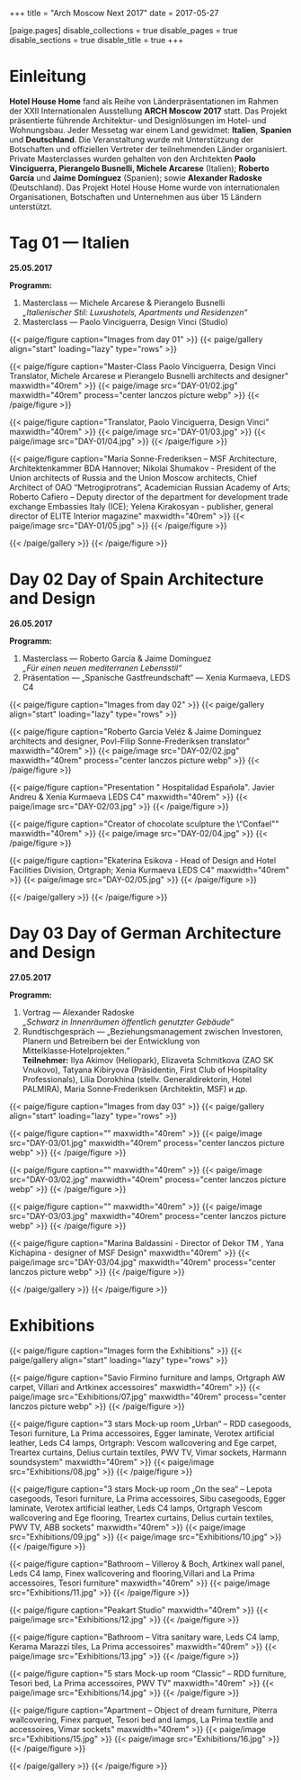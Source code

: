 +++
title = "Arch Moscow Next 2017"
date = 2017-05-27

[paige.pages]
disable_collections = true
disable_pages = true
disable_sections = true
disable_title = true
+++
# Einleitung
**Hotel House Home** fand als Reihe von Länderpräsentationen im Rahmen der XXII Internationalen Ausstellung **ARCH Moscow 2017** statt. Das Projekt präsentierte führende Architektur‑ und Designlösungen im Hotel‑ und Wohnungsbau. Jeder Messetag war einem Land gewidmet: **Italien**, **Spanien** und **Deutschland**. Die Veranstaltung wurde mit Unterstützung der Botschaften und offiziellen Vertreter der teilnehmenden Länder organisiert. Private Masterclasses wurden gehalten von den Architekten **Paolo Vinciguerra, Pierangelo Busnelli, Michele Arcarese** (Italien); **Roberto García** und **Jaime Domínguez** (Spanien); sowie **Alexander Radoske** (Deutschland). Das Projekt Hotel House Home wurde von internationalen Organisationen, Botschaften und Unternehmen aus über 15 Ländern unterstützt.

# Tag 01 — Italien 
__25.05.2017__

**Programm:**
1. Masterclass — Michele Arcarese & Pierangelo Busnelli  
   _„Italienischer Stil: Luxushotels, Apartments und Residenzen“_
2. Masterclass — Paolo Vinciguerra, Design Vinci (Studio)

{{< paige/figure caption="Images from day 01" >}}
{{< paige/gallery align="start"  loading="lazy" type="rows" >}}

{{< paige/figure caption="Master-Class Paolo Vinciguerra, Design Vinci Translator, Michele Arcarese и Pierangelo Busnelli architects and designer" maxwidth="40rem" >}}
{{< paige/image src="DAY-01/02.jpg" maxwidth="40rem" process="center lanczos picture webp" >}}
{{< /paige/figure >}}

{{< paige/figure caption="Translator, Paolo Vinciguerra, Design Vinci" maxwidth="40rem" >}}
{{< paige/image src="DAY-01/03.jpg" >}}
{{< paige/image src="DAY-01/04.jpg" >}}
{{< /paige/figure >}}

{{< paige/figure caption="Maria Sonne-Frederiksen – MSF Architecture, Architektenkammer BDA Hannover; Nikolai Shumakov - President of the Union architects of Russia and the Union Moscow architects, Chief Architect of OAO “Metrogiprotrans”, Academician Russian Academy of Arts; Roberto Cafiero – Deputy director of the department for development trade  exchange Embassies Italy (ICE); Yelena Kirakosyan - publisher, general director of ELITE Interior magazine" maxwidth="40rem" >}}
{{< paige/image src="DAY-01/05.jpg" >}}
{{< /paige/figure >}}

{{< /paige/gallery >}}
{{< /paige/figure >}}


# Day 02 Day of Spain Architecture and Design
__26.05.2017__

**Programm:**
1. Masterclass — Roberto García & Jaime Domínguez  
   _„Für einen neuen mediterranen Lebensstil“_
2. Präsentation — „Spanische Gastfreundschaft“ — Xenia Kurmaeva, LEDS C4

{{< paige/figure caption="Images from day 02" >}}
{{< paige/gallery align="start"  loading="lazy" type="rows" >}}

{{< paige/figure caption="Roberto Garcia Veléz & Jaime Dominguez architects and designer, Povl-Filip Sonne-Frederiksen translator" maxwidth="40rem" >}}
{{< paige/image src="DAY-02/02.jpg" maxwidth="40rem" process="center lanczos picture webp" >}}
{{< /paige/figure >}}

{{< paige/figure caption="Presentation \" Hospitalidad Española\". Javier Andreu & Xenia Kurmaeva LEDS C4" maxwidth="40rem" >}}
{{< paige/image src="DAY-02/03.jpg" >}}
{{< /paige/figure >}}

{{< paige/figure caption="Creator of chocolate sculpture the \“Confael\"" maxwidth="40rem" >}}
{{< paige/image src="DAY-02/04.jpg" >}}
{{< /paige/figure >}}

{{< paige/figure caption="Ekaterina Esikova - Head of Design and Hotel Facilities Division, Ortgraph; Xenia Kurmaeva LEDS C4" maxwidth="40rem" >}}
{{< paige/image src="DAY-02/05.jpg" >}}
{{< /paige/figure >}}

{{< /paige/gallery >}}
{{< /paige/figure >}}


# Day 03 Day of German Architecture and Design
__27.05.2017__

**Programm:**
1. Vortrag — Alexander Radoske  
   _„Schwarz in Innenräumen öffentlich genutzter Gebäude“_
2. Rundtischgespräch — „Beziehungsmanagement zwischen Investoren, Planern und Betreibern bei der Entwicklung von Mittelklasse‑Hotelprojekten.“  
   **Teilnehmer:** Ilya Akimov (Heliopark), Elizaveta Schmitkova (ZAO SK Vnukovo), Tatyana Kibiryova (Präsidentin, First Club of Hospitality Professionals), Lilia Dorokhina (stellv. Generaldirektorin, Hotel PALMIRA), Maria Sonne‑Frederiksen (Architektin, MSF) и др.

{{< paige/figure caption="Images from day 03" >}}
{{< paige/gallery align="start"  loading="lazy" type="rows" >}}

{{< paige/figure caption="" maxwidth="40rem" >}}
{{< paige/image src="DAY-03/01.jpg" maxwidth="40rem" process="center lanczos picture webp" >}}
{{< /paige/figure >}}

{{< paige/figure caption="" maxwidth="40rem" >}}
{{< paige/image src="DAY-03/02.jpg" maxwidth="40rem" process="center lanczos picture webp" >}}
{{< /paige/figure >}}

{{< paige/figure caption="" maxwidth="40rem" >}}
{{< paige/image src="DAY-03/03.jpg" maxwidth="40rem" process="center lanczos picture webp" >}}
{{< /paige/figure >}}

{{< paige/figure caption="Marina Baldassini - Director of Dekor TM , Yana Kichapina - designer of MSF Design" maxwidth="40rem" >}}
{{< paige/image src="DAY-03/04.jpg" maxwidth="40rem" process="center lanczos picture webp" >}}
{{< /paige/figure >}}

{{< /paige/gallery >}}
{{< /paige/figure >}}

# Exhibitions

{{< paige/figure caption="Images form the Exhibitions" >}}
{{< paige/gallery align="start"  loading="lazy" type="rows" >}}

{{< paige/figure caption="Savio Firmino furniture and lamps, Ortgraph AW carpet, Villari and Artkinex accessoires" maxwidth="40rem" >}}
{{< paige/image src="Exhibitions/07.jpg" maxwidth="40rem" process="center lanczos picture webp" >}}
{{< /paige/figure >}}

{{< paige/figure caption="3 stars Mock-up room „Urban“ –  RDD casegoods, Tesori furniture, La Prima accessoires, Egger laminate, Verotex artificial leather, Leds C4 lamps, Ortgraph: Vescom wallcovering and Ege carpet, Treartex curtains, Delius curtain textiles, PWV TV, Vimar sockets, Harmann soundsystem" maxwidth="40rem" >}}
{{< paige/image src="Exhibitions/08.jpg" >}}
{{< /paige/figure >}}

{{< paige/figure caption="3 stars Mock-up room „On the sea“ – Lepota casegoods, Tesori furniture, La Prima accessoires, Sibu casegoods, Egger laminate, Verotex artificial leather, Leds C4 lamps, Ortgraph Vescom wallcovering and Ege flooring, Treartex curtains, Delius curtain textiles, PWV TV, ABB sockets" maxwidth="40rem" >}}
{{< paige/image src="Exhibitions/09.jpg" >}}
{{< paige/image src="Exhibitions/10.jpg" >}}
{{< /paige/figure >}}

{{< paige/figure caption="Bathroom – Villeroy & Boch, Artkinex wall panel, Leds C4 lamp, Finex wallcovering and flooring,Villari and La Prima accessoires, Tesori furniture" maxwidth="40rem" >}}
{{< paige/image src="Exhibitions/11.jpg" >}}
{{< /paige/figure >}}

{{< paige/figure caption="Peakart Studio" maxwidth="40rem" >}}
{{< paige/image src="Exhibitions/12.jpg" >}}
{{< /paige/figure >}}

{{< paige/figure caption="Bathroom – Vitra sanitary ware, Leds C4 lamp, Kerama Marazzi tiles, La Prima accessoires" maxwidth="40rem" >}}
{{< paige/image src="Exhibitions/13.jpg" >}}
{{< /paige/figure >}}

{{< paige/figure caption="5 stars Mock-up room “Classic” – RDD furniture, Tesori bed, La Prima accessoires, PWV TV" maxwidth="40rem" >}}
{{< paige/image src="Exhibitions/14.jpg" >}}
{{< /paige/figure >}}

{{< paige/figure caption="Apartment – Object of dream furniture, Piterra wallcovering, Finex parquet, Tesori bed and lamps, La Prima textile and accessoires, Vimar sockets" maxwidth="40rem" >}}
{{< paige/image src="Exhibitions/15.jpg" >}}
{{< paige/image src="Exhibitions/16.jpg" >}}
{{< /paige/figure >}}

{{< /paige/gallery >}}
{{< /paige/figure >}}

